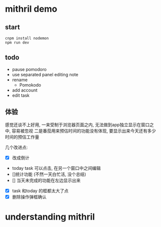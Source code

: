 # mithril demo

## start

```shell
cnpm install nodemon
npm run dev
```

## todo
- pause pomodoro
- use separated panel editing note
- rename
    - Pomokodo
- add account
- edit task

## 体验
感觉还谈不上好用, 一来受制于浏览器页面之内, 无法做到app独立显示在窗口之中, 容易被忽视
二是番茄用来预估时间的功能没有体现, 要显示出来今天还有多少时间的预估工作量

几个改进点:
- [x] 改成倒计
- today task 可以点击, 在另一个窗口中之间编辑
- []统计功能 (不然一天白忙活, 没个总结)
- [] 当天未完成的功能在左边显示出来
- [x] task 和today 的框都太大了点
- [x] 删除操作弹框确认

# understanding mithril
